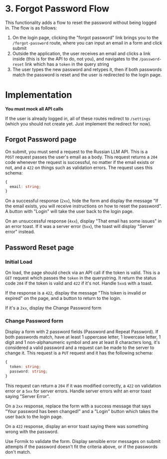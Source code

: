 # 3. Forgot Password Flow

This functionality adds a flow to reset the password without being logged in. The flow is as follows:

1. On the login page, clicking the "forgot password" link brings you to the `/forgot-password` route, where you can input an email in a form and click submit
2. Outside the application, the user receives an email and clicks a link inside (this is for the API to do, not you), and navigates to the `/password-reset` link which has a `token` in the query string
3. The user types the new password and retypes it, then if both passwords match the password is reset and the user is redirected to the login page.

# Implementation

**You must mock all API calls**

If the user is already logged in, all of these routes redirect to `/settings` (which you should not create yet. Just implement the redirect for now).

## Forgot Password page

On submit, you must send a request to the Russian LLM API. This is a `POST` request passes the user's email as a body. This request returns a `204` code whenever the request is successful, no matter if the email exists or not, and a `422` on things such as validation errors. The request uses this schema:

```ts
{
  email: string;
}
```

On a successful response (`2xx`), hide the form and display the message "If the email exists, you will receive instructions on how to reset the password". A button with "Login" will take the user back to the login page.

On an unsuccessful response (`4xx`), display "That email has some issues" in an error toast. If it was a server error (`5xx`), the toast will display "Server error" instead.

## Password Reset page

### Initial Load

On load, the page should check via an API call if the token is valid. This is a `GET` request which passes the `token` in the querystring. It return the status code `204` if the token is valid and `422` if it's not. Handle `5xx`s with a toast.

If the response is a `422`, display the message "This token is invalid or expired" on the page, and a button to return to the login.

If it's a `2xx`, display the Change Password form

### Change Password form

Display a form with 2 password fields (Password and Repeat Password). If both passwords match, have at least 1 uppercase letter, 1 lowercase letter, 1 digit and 1 non-alphanumeric symbol and are at least 8 characters long, it's considered a valid password and a request can be made to the server to change it. This request is a `PUT` request and it has the following schema:

```ts
{
  token: string;
  password: string;
}
```

This request can return a `204` if it was modified correctly, a `422` on validation error or a `5xx` for server errors. Handle server errors wiht an error toast saying "Server Error".

On a `2xx` response, replace the form with a success message that says "Your password has been changed!" and a "Login" button which takes the user back to the login page.

On a `422` response, display an error toast saying there was something wrong with the password.

Use Formik to validate the form. Display sensible error messages on submit attempts if the password doesn't fit the criteria above, or if the passwords don't match.
